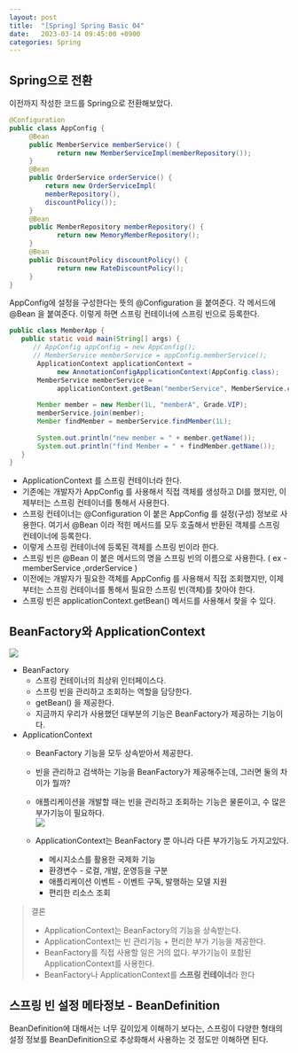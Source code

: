 ```yaml
---
layout: post
title:  "[Spring] Spring Basic 04"
date:   2023-03-14 09:45:00 +0900
categories: Spring
---
```

## Spring으로 전환
이전까지 작성한 코드를 Spring으로 전환해보았다.
```java
@Configuration
public class AppConfig {
     @Bean
     public MemberService memberService() {
     		return new MemberServiceImpl(memberRepository());
     }
     @Bean
     public OrderService orderService() {
         return new OrderServiceImpl(
         memberRepository(),
         discountPolicy());
     }
     @Bean
     public MemberRepository memberRepository() {
     		return new MemoryMemberRepository();
     }
     @Bean
     public DiscountPolicy discountPolicy() {
     		return new RateDiscountPolicy();
     }
}
```
AppConfig에 설정을 구성한다는 뜻의 @Configuration 을 붙여준다.
각 메서드에 @Bean 을 붙여준다. 이렇게 하면 스프링 컨테이너에 스프링 빈으로 등록한다.

```java
public class MemberApp {
   public static void main(String[] args) {
      // AppConfig appConfig = new AppConfig();
      // MemberService memberService = appConfig.memberService();
       ApplicationContext applicationContext = 
       		new AnnotationConfigApplicationContext(AppConfig.class);
       MemberService memberService =
      		applicationContext.getBean("memberService", MemberService.class);  
      
       Member member = new Member(1L, "memberA", Grade.VIP);
       memberService.join(member);
       Member findMember = memberService.findMember(1L);
       
       System.out.println("new member = " + member.getName());
       System.out.println("find Member = " + findMember.getName());
   }
}
```
* ApplicationContext 를 스프링 컨테이너라 한다.
* 기존에는 개발자가 AppConfig 를 사용해서 직접 객체를 생성하고 DI를 했지만, 이제부터는 스프링 컨테이너를 통해서 사용한다.
* 스프링 컨테이너는 @Configuration 이 붙은 AppConfig 를 설정(구성) 정보로 사용한다. 여기서 @Bean 이라 적힌 메서드를 모두 호출해서 반환된 객체를 스프링 컨테이너에 등록한다.
* 이렇게 스프링 컨테이너에 등록된 객체를 스프링 빈이라 한다.
* 스프링 빈은 @Bean 이 붙은 메서드의 명을 스프링 빈의 이름으로 사용한다. ( ex - memberService ,orderService )
* 이전에는 개발자가 필요한 객체를 AppConfig 를 사용해서 직접 조회했지만, 이제부터는 스프링 컨테이너를 통해서 필요한 스프링 빈(객체)를 찾아야 한다.
* 스프링 빈은 applicationContext.getBean() 메서드를 사용해서 찾을 수 있다.

## BeanFactory와 ApplicationContext
![](https://velog.velcdn.com/images/ghjeong/post/1fd8f804-0eff-408a-932e-55ef7d4dcbb7/image.png)

* BeanFactory
    * 스프링 컨테이너의 최상위 인터페이스다.
    * 스프링 빈을 관리하고 조회하는 역할을 담당한다.
    * getBean() 을 제공한다.
    * 지금까지 우리가 사용했던 대부분의 기능은 BeanFactory가 제공하는 기능이다.
* ApplicationContext
    * BeanFactory 기능을 모두 상속받아서 제공한다.
    * 빈을 관리하고 검색하는 기능을 BeanFactory가 제공해주는데, 그러면 둘의 차이가 뭘까?
    * 애플리케이션을 개발할 때는 빈을 관리하고 조회하는 기능은 물론이고, 수 많은 부가기능이 필요하다.  
      ![](https://velog.velcdn.com/images/ghjeong/post/bd755649-b42c-47c1-8300-42aadb3074b8/image.png)

    * ApplicationContext는 BeanFactory 뿐 아니라 다른 부가기능도 가지고있다.
        * 메시지소스를 활용한 국제화 기능
        * 환경변수 - 로컬, 개발, 운영등을 구분
        * 애플리케이션 이벤트 - 이벤트 구독, 발행하는 모델 지원
        * 편리한 리소스 조회

> 결론
> * ApplicationContext는 BeanFactory의 기능을 상속받는다.
> * ApplicationContext는 빈 관리기능 + 편리한 부가 기능을 제공한다.
> * BeanFactory를 직접 사용할 일은 거의 없다. 부가기능이 포함된 ApplicationContext를 사용한다.
> * BeanFactory나 ApplicationContext를 **스프링 컨테이너**라 한다

## 스프링 빈 설정 메타정보 - BeanDefinition
BeanDefinition에 대해서는 너무 깊이있게 이해하기 보다는, 스프링이 다양한 형태의 설정 정보를 BeanDefinition으로 추상화해서 사용하는 것 정도만 이해하면 된다. 
